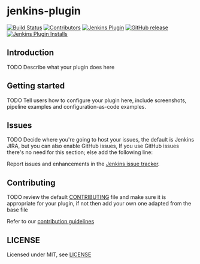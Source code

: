 # jenkins-plugin

[![Build Status](https://ci.jenkins.io/job/Plugins/job/yg0r2.examples-plugin/job/master/badge/icon)](https://ci.jenkins.io/job/Plugins/job/yg0r2.examples-plugin/job/master/)
[![Contributors](https://img.shields.io/github/contributors/jenkinsci/yg0r2.examples-plugin.svg)](https://github.com/jenkinsci/yg0r2.examples-plugin/graphs/contributors)
[![Jenkins Plugin](https://img.shields.io/jenkins/plugin/v/yg0r2.examples.svg)](https://plugins.jenkins.io/yg0r2.examples)
[![GitHub release](https://img.shields.io/github/release/jenkinsci/yg0r2.examples-plugin.svg?label=changelog)](https://github.com/jenkinsci/yg0r2.examples-plugin/releases/latest)
[![Jenkins Plugin Installs](https://img.shields.io/jenkins/plugin/i/yg0r2.examples.svg?color=blue)](https://plugins.jenkins.io/yg0r2.examples)

## Introduction

TODO Describe what your plugin does here

## Getting started

TODO Tell users how to configure your plugin here, include screenshots, pipeline examples and 
configuration-as-code examples.

## Issues

TODO Decide where you're going to host your issues, the default is Jenkins JIRA, but you can also enable GitHub issues,
If you use GitHub issues there's no need for this section; else add the following line:

Report issues and enhancements in the [Jenkins issue tracker](https://issues.jenkins-ci.org/).

## Contributing

TODO review the default [CONTRIBUTING](https://github.com/jenkinsci/.github/blob/master/CONTRIBUTING.md) file and make sure it is appropriate for your plugin, if not then add your own one adapted from the base file

Refer to our [contribution guidelines](https://github.com/jenkinsci/.github/blob/master/CONTRIBUTING.md)

## LICENSE

Licensed under MIT, see [LICENSE](LICENSE.md)

